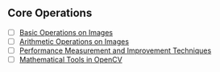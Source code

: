 ## Core Operations
- [ ] [Basic Operations on Images](https://docs.opencv.org/3.0-beta/doc/py_tutorials/py_core/py_basic_ops/py_basic_ops.html)
- [ ] [Arithmetic Operations on Images](https://docs.opencv.org/3.0-beta/doc/py_tutorials/py_core/py_image_arithmetics/py_image_arithmetics.html)
- [ ] [Performance Measurement and Improvement Techniques](https://docs.opencv.org/3.0-beta/doc/py_tutorials/py_core/py_optimization/py_optimization.html)
- [ ] [Mathematical Tools in OpenCV](https://docs.opencv.org/3.0-beta/doc/py_tutorials/py_core/py_maths_tools/py_maths_tools.html)